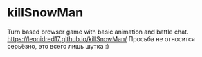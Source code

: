 # killSnowMan
Turn based browser game with basic animation and battle chat.
https://leonidred17.github.io/killSnowMan/
Просьба не относится серьёзно, это всего лишь шутка :)
